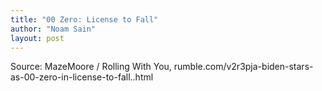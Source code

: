 ```yaml
---
title: "00 Zero: License to Fall"
author: "Noam Sain"
layout: post
---
```


<script>!function(r,u,m,b,l,e){r._Rumble=b,r[b]||(r[b]=function(){(r[b]._=r[b]._||[]).push(arguments);if(r[b]._.length==1){l=u.createElement(m),e=u.getElementsByTagName(m)[0],l.async=1,l.src="https://rumble.com/embedJS/u4"+(arguments[1].video?'.'+arguments[1].video:'')+"/?url="+encodeURIComponent(location.href)+"&args="+encodeURIComponent(JSON.stringify([].slice.apply(arguments))),e.parentNode.insertBefore(l,e)}})}(window, document, "script", "Rumble");</script>

<div id="rumble_v2oia5y"></div>
<script>
Rumble("play", {"video":"v2oia5y","div":"rumble_v2oia5y"});</script>

Source: MazeMoore / Rolling With You, rumble.com/v2r3pja-biden-stars-as-00-zero-in-license-to-fall..html
